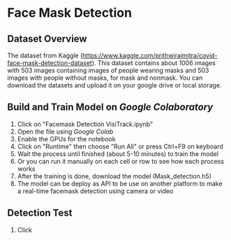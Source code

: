 # Face Mask Detection
## Dataset Overview
The dataset from Kaggle (https://www.kaggle.com/prithwirajmitra/covid-face-mask-detection-dataset). This dataset contains about 1006 images with 503 images containing images of people wearing masks and 503 images with people without masks, for mask and nonmask. You can download the datasets and upload it on your google drive or local storage.  
## Build and Train Model on _Google Colaboratory_
1. Click on "Facemask Detection VisiTrack.ipynb"
2. Open the file using _Google Colab_
3. Enable the GPUs for the notebook 
4. Click on "Runtime" then choose "Run All" or press Ctrl+F9 on keyboard
5. Wait the process until finished (about 5-10 minutes) to train the model
6. Or you can run it manually on each cell or row to see how each process works
7. After the training is done, download the model (Mask_detection.h5)
8. The model can be deploy as API to be use on another platform to make a real-time facemask detection using camera or video  
## Detection Test
1. Click
